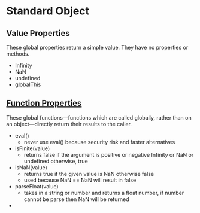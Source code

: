 # Standard Object

## Value Properties

These global properties return a simple value. They have no properties or methods.

- Infinity
- NaN
- undefined
- globalThis

## [Function Properties]('./Function_Properties/parseFloat.js')

These global functions—functions which are called globally, rather than on an object—directly return their results to the caller.

- eval()
    - never use eval() because security risk and faster alternatives
- isFinite(value)
    - returns false if the argument is positive or negative Infinity or NaN or undefined otherwise, true
- isNaN(value)
    - returns true if the given value is NaN otherwise false
    - used because NaN == NaN will result in false
- parseFloat(value)
    - takes in a string or number and returns a float number, if number cannot be parse then NaN will be returned
- 